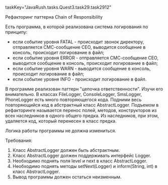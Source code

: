 taskKey="JavaRush.tasks.Quest3.task29.task2912"

Рефакторинг паттерна Chain of Responsibility

Есть программа, в которой реализована система логирования по принципу:
- если событие уровня FATAL - происходит звонок директору, отправляется СМС-сообщение CEO, выводится
сообщение в консоль, происходит логирование в файл;
- если событие уровня ERROR - отправляется СМС-сообщение CEO, выводится сообщение в консоль, происходит
логирование в файл;
- если событие уровня WARN - выводится сообщение в консоль, происходит логирование в файл;
- если событие уровня INFO - происходит логирование в файл.

В программе реализован паттерн "цепочка ответственности". Изучи его внимательно. В классах FileLogger,
ConsoleLogger, SmsLogger, PhoneLogger есть много повторяющегося кода. Подними весь повторяющийся код в
абстрактный класс AbstractLogger.
Подъемом в рефакторинге называется перенос полей, методов, конструкторов из всех наследников в одного общего
предка. Из наследников, при этом, удаляется код, который перенесен в класс предка.

Логика работы программы не должна измениться.


Требования:
1.	Класс AbstractLogger должен быть абстрактным.
2.	Класс AbstractLogger должен поддерживать интерфейс Logger.
3.	Необходимо поднять поля level и next в класс AbstractLogger.
4.	Необходимо поднять методы setNext(Logger) и inform(String, int) в класс AbstractLogger.
5.	Вывод программы должен остаться неизменным.


